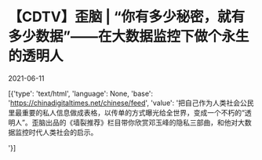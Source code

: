 # 【CDTV】歪脑 | “你有多少秘密，就有多少数据”——在大数据监控下做个永生的透明人

2021-06-11

[{'type': 'text/html', 'language': None, 'base': 'https://chinadigitaltimes.net/chinese/feed', 'value': '把自己作为人类社会公民里最重要的私人信息做成表格，以传单的方式曝光给全世界，变成一个不朽的“透明人”。歪脑出品的《墙裂推荐》栏目带你欣赏邓玉峰的隐私三部曲，和他对大数据监控时代人类社会的启示。

'}]